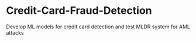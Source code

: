 # Credit-Card-Fraud-Detection
Develop ML models for  credit card detection and test MLDR system for AML attacks
